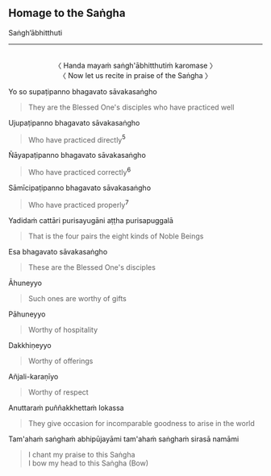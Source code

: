 ## Homage to the Saṅgha<a id="homage-sangha"></a>
Saṅgh’ābhitthuti

---
<br>

<center>
〈 Handa mayaṁ saṅgh'ābhitthutiṁ karomase 〉<br>
〈 Now let us recite in praise of the Saṅgha 〉
</center>

Yo so supaṭipanno bhagavato sāvakasaṅgho

<div class="english">

> They are the Blessed One's disciples who have practiced well

</div>

Ujupaṭipanno bhagavato sāvakasaṅgho

<div class="english">

> Who have practiced directly<a href="appendix/endnotes.html#en5" style="text-decoration: none;"><sup>5</sup></a>

</div>

Ñāyapaṭipanno bhagavato sāvakasaṅgho

<div class="english">

> Who have practiced correctly<a href="appendix/endnotes.html#en6" style="text-decoration: none;"><sup>6</sup></a>

</div>

Sāmīcipaṭipanno bhagavato sāvakasaṅgho

<div class="english">

> Who have practiced properly<a href="appendix/endnotes.html#en7" style="text-decoration: none;"><sup>7</sup></a>

</div>

Yadidaṁ cattāri purisayugāni aṭṭha purisapuggalā

<div class="english">

> That is the four pairs the eight kinds of Noble Beings

</div>

Esa bhagavato sāvakasaṅgho

<div class="english">

> These are the Blessed One's disciples

</div>

Āhuneyyo

<div class="english">

> Such ones are worthy of gifts

</div>

Pāhuneyyo

<div class="english">

> Worthy of hospitality

</div>

Dakkhiṇeyyo

<div class="english">

> Worthy of offerings

</div>

Añjali-karaṇīyo

<div class="english">

> Worthy of respect

</div>

Anuttaraṁ puññakkhettaṁ lokassa

<div class="english">

> They give occasion for incomparable goodness to arise in the world

</div>

Tam'ahaṁ saṅghaṁ abhipūjayāmi tam'ahaṁ saṅghaṁ sirasā namāmi

<div class="english">

> I chant my praise to this Saṅgha\
> I bow my head to this Saṅgha (Bow)

</div>
